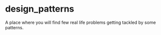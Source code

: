 # design_patterns
A place where you will find few real life problems getting tackled by some patterns.
